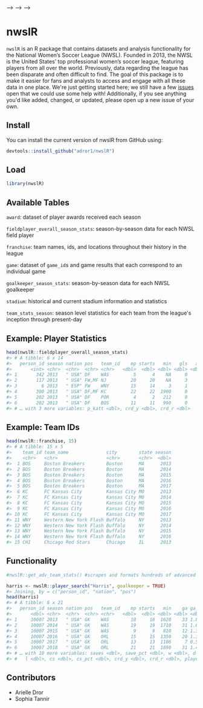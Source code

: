 
<!-- <!-- README.md is generated from README.Rmd. Please edit that file -->
--&gt; <!-- <!-- badges: start --> --&gt; <!-- [![Lifecycle: experimental](https://img.shields.io/badge/lifecycle-experimental-orange.svg)](https://www.tidyverse.org/lifecycle/#experimental) [![CRAN status](https://www.r-pkg.org/badges/version/nwslR)](https://CRAN.R-project.org/package=nwslR) [![Travis build status](https://travis-ci.org/adror1/nwslR.svg?branch=master)](https://travis-ci.org/adror1/nwslR) <!-- badges: end --> --&gt;

nwslR
=====

`nwslR` is an R package that contains datasets and analysis functionality for the National Women’s Soccer League (NWSL). Founded in 2013, the NWSL is the United States’ top professional women’s soccer league, featuring players from all over the world. Previously, data regarding the league has been disparate and often difficult to find. The goal of this package is to make it easier for fans and analysts to access and engage with all these data in one place. We're just getting started here; we still have a few [issues](https://github.com/adror1/nwslR/issues) open that we could use some help with! Additionally, if you see anything you'd like added, changed, or updated, please open up a new issue of your own.

Install
-------

You can install the current version of nwslR from GitHub using:

``` r
devtools::install_github("adror1/nwslR")
```

Load
----

``` r
library(nwslR)
```

Available Tables
----------------

`award`: dataset of player awards received each season

`fieldplayer_overall_season_stats`: season-by-season data for each NWSL field player

`franchise`: team names, ids, and locations throughout their history in the league

`game`: dataset of `game_id`s and game results that each correspond to an individual game

`goalkeeper_season_stats`: season-by-season data for each NWSL goalkeeper

`stadium`: historical and current stadium information and statistics

`team_stats_season`: season level statistics for each team from the league's inception through present-day

Example: Player Statistics
--------------------------

``` r
head(nwslR::fieldplayer_overall_season_stats)
#> # A tibble: 6 x 14
#>   person_id season nation pos   team_id    mp starts   min   gls   ast    pk
#>       <int> <chr>  <chr>  <chr> <chr>   <dbl>  <dbl> <dbl> <dbl> <dbl> <dbl>
#> 1       342 2013   " USA" DF    WAS         5      4    NA     0     0     0
#> 2       117 2013   " USA" FW,MF NJ         20     20    NA     3     3     1
#> 3         6 2013   " ESP" FW    WNY        15     14     3     1    NA     0
#> 4       300 2013   " USA" DF,MF KC         22     22  1900     0     5     0
#> 5       202 2013   " USA" DF    POR         4      2   212     0     0     0
#> 6       202 2013   " USA" DF    BOS        11     11   990     0     1     0
#> # … with 3 more variables: p_katt <dbl>, crd_y <dbl>, crd_r <dbl>
```

Example: Team IDs
-----------------

``` r
head(nwslR::franchise, 15)
#> # A tibble: 15 x 5
#>    team_id team_name              city        state season
#>    <chr>   <chr>                  <chr>       <chr>  <dbl>
#>  1 BOS     Boston Breakers        Boston      MA      2013
#>  2 BOS     Boston Breakers        Boston      MA      2014
#>  3 BOS     Boston Breakers        Boston      MA      2015
#>  4 BOS     Boston Breakers        Boston      MA      2016
#>  5 BOS     Boston Breakers        Boston      MA      2017
#>  6 KC      FC Kansas City         Kansas City MO      2013
#>  7 KC      FC Kansas City         Kansas City MO      2014
#>  8 KC      FC Kansas City         Kansas City MO      2015
#>  9 KC      FC Kansas City         Kansas City MO      2016
#> 10 KC      FC Kansas City         Kansas City MO      2017
#> 11 WNY     Western New York Flash Buffalo     NY      2013
#> 12 WNY     Western New York Flash Buffalo     NY      2014
#> 13 WNY     Western New York Flash Buffalo     NY      2015
#> 14 WNY     Western New York Flash Buffalo     NY      2016
#> 15 CHI     Chicago Red Stars      Chicago     IL      2013
```

Functionality
-------------

``` r
#nwslR::get_adv_team_stats() #scrapes and formats hundreds of advanced team statistics from the NWSL website

harris <- nwslR::player_search("Harris", goalkeeper = TRUE)
#> Joining, by = c("person_id", "nation", "pos")
head(harris)
#> # A tibble: 6 x 21
#>   person_id season nation pos   team_id    mp starts   min    ga ga_90 so_ta
#>       <dbl> <chr>  <chr>  <chr> <chr>   <dbl>  <dbl> <dbl> <dbl> <dbl> <dbl>
#> 1     10007 2013   " USA" GK    WAS        18     18  1620    33 1.83    118
#> 2     10007 2014   " USA" GK    WAS        19     19  1710    31 1.63     97
#> 3     10007 2015   " USA" GK    WAS         9      9   810    12 1.33     60
#> 4     10007 2016   " USA" GK    ORL        15     15  1350    20 1.33     74
#> 5     10007 2017   " USA" GK    ORL        13     13  1106     7 0.570    NA
#> 6     10007 2018   " USA" GK    ORL        21     21  1890    31 1.48     NA
#> # … with 10 more variables: saves <dbl>, save_pct <dbl>, w <dbl>, d <dbl>,
#> #   l <dbl>, cs <dbl>, cs_pct <dbl>, crd_y <dbl>, crd_r <dbl>, player <chr>
```

Contributors
------------

-   Arielle Dror
-   Sophia Tannir

